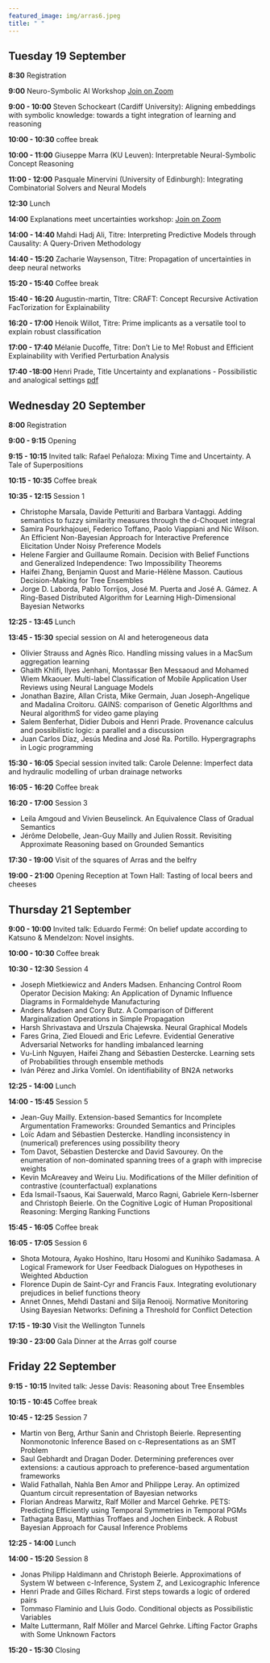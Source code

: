 ```yaml
---
featured_image: img/arras6.jpeg
title: " "
---
```


## Tuesday 19 September

**8:30** Registration

**9:00** Neuro-Symbolic AI Workshop [Join on Zoom](https://afia.asso.fr/les-journees-communes/afia-radia-2023/)

**9:00 - 10:00** Steven Schockeart (Cardiff University): Aligning embeddings with symbolic knowledge: towards a tight integration of learning and reasoning 

**10:00 - 10:30** coffee break

**10:00 - 11:00** Giuseppe Marra (KU Leuven): Interpretable Neural-Symbolic Concept Reasoning 

**11:00 - 12:00** Pasquale Minervini (University of Edinburgh): Integrating Combinatorial Solvers and Neural Models

**12:30** Lunch

**14:00** Explanations meet uncertainties workshop: [Join on Zoom](https://utc-fr.zoom.us/j/81736339690)

**14:00 - 14:40** Mahdi Hadj Ali, Titre: Interpreting Predictive Models through Causality: A Query-Driven Methodology

**14:40 - 15:20** Zacharie Waysenson, Titre: Propagation of uncertainties in deep neural networks

**15:20 - 15:40** Coffee break

**15:40 - 16:20** Augustin-martin, TItre: CRAFT: Concept Recursive Activation FacTorization for Explainability

**16:20 - 17:00** Henoik Willot, Titre: Prime implicants as a versatile tool to explain robust classification

**17:00 - 17:40** Mélanie Ducoffe, Titre: Don’t Lie to Me! Robust and Efficient Explainability with Verified Perturbation Analysis

**17:40 -18:00**  Henri Prade, Title Uncertainty and explanations - Possibilistic and analogical settings [pdf](/Uncertaintyexplain.pdf)

## Wednesday 20 September

**8:00** Registration

**9:00 - 9:15** Opening

**9:15 - 10:15** Invited talk: Rafael Peñaloza: Mixing Time and Uncertainty. A Tale of Superpositions

**10:15 - 10:35** Coffee break

**10:35 - 12:15** Session 1

- Christophe Marsala, Davide Petturiti and Barbara Vantaggi. Adding semantics to fuzzy similarity measures through the d-Choquet integral
- Samira Pourkhajouei, Federico Toffano, Paolo Viappiani and Nic Wilson. An Efficient Non-Bayesian Approach for Interactive Preference Elicitation Under Noisy Preference Models
- Helene Fargier and Guillaume Romain. Decision with Belief Functions and Generalized Independence: Two Impossibility Theorems
- Haifei Zhang, Benjamin Quost and Marie-Hélène Masson. Cautious Decision-Making for Tree Ensembles
- Jorge D. Laborda, Pablo Torrijos, José M. Puerta and José A. Gámez. A Ring-Based Distributed Algorithm for Learning High-Dimensional Bayesian Networks

**12:25 - 13:45** Lunch

**13:45 - 15:30** special session on AI and heterogeneous data

- Olivier Strauss and Agnès Rico. Handling missing values in a MacSum aggregation learning
- Ghaith Khlifi, Ilyes Jenhani, Montassar Ben Messaoud and Mohamed Wiem Mkaouer. Multi-label Classification of Mobile Application User Reviews using Neural Language Models
- Jonathan Bazire, Allan Crista, Mike Germain, Juan Joseph-Angelique and Madalina Croitoru. GAINS: comparison of Genetic AlgorIthms and Neural algorithmS for video game playing
- Salem Benferhat, Didier Dubois and Henri Prade. Provenance calculus and possibilistic logic: a parallel and a discussion
- Juan Carlos Díaz, Jesús Medina and José Ra. Portillo. Hypergragraphs in Logic programming

**15:30 - 16:05** Special session invited talk: 
Carole Delenne: Imperfect data and hydraulic modelling of urban drainage networks

**16:05 - 16:20** Coffee break

**16:20 - 17:00** Session 3

- Leila Amgoud and Vivien Beuselinck. An Equivalence Class of Gradual Semantics
- Jérôme Delobelle, Jean-Guy Mailly and Julien Rossit. Revisiting Approximate Reasoning based on Grounded Semantics

**17:30 - 19:00** Visit of the squares of Arras and the belfry

**19:00 - 21:00** Opening Reception at Town Hall: Tasting of local beers and cheeses

## Thursday 21 September

**9:00 - 10:00** Invited talk: Eduardo Fermé: On belief update according to Katsuno & Mendelzon: Novel insights.

**10:00 - 10:30** Coffee break

**10:30 - 12:30** Session 4

- Joseph Mietkiewicz and Anders Madsen. Enhancing Control Room Operator Decision Making: An Application of Dynamic Influence Diagrams in Formaldehyde Manufacturing
- Anders Madsen and Cory Butz. A Comparison of Different Marginalization Operations in Simple Propagation
- Harsh Shrivastava and Urszula Chajewska. Neural Graphical Models
- Fares Grina, Zied Elouedi and Eric Lefevre. Evidential Generative Adversarial Networks for handling imbalanced learning
- Vu-Linh Nguyen, Haifei Zhang and Sébastien Destercke. Learning sets of Probabilities through ensemble methods
- Iván Pérez and Jirka Vomlel. On identifiability of BN2A networks

**12:25 - 14:00** Lunch

**14:00 - 15:45** Session 5

- Jean-Guy Mailly. Extension-based Semantics for Incomplete Argumentation Frameworks: Grounded Semantics and Principles
- Loïc Adam and Sébastien Destercke. Handling inconsistency in (numerical) preferences using possibility theory
- Tom Davot, Sébastien Destercke and David Savourey. On the enumeration of non-dominated spanning trees of a graph with imprecise weights
- Kevin McAreavey and Weiru Liu. Modifications of the Miller definition of contrastive (counterfactual) explanations
- Eda Ismail-Tsaous, Kai Sauerwald, Marco Ragni, Gabriele Kern-Isberner and Christoph Beierle. On the Cognitive Logic of Human Propositional Reasoning: Merging Ranking Functions

**15:45 - 16:05** Coffee break

**16:05 - 17:05** Session 6

- Shota Motoura, Ayako Hoshino, Itaru Hosomi and Kunihiko Sadamasa. A Logical Framework for User Feedback Dialogues on Hypotheses in Weighted Abduction
- Florence Dupin de Saint-Cyr and Francis Faux. Integrating evolutionary prejudices in belief functions theory
- Annet Onnes, Mehdi Dastani and Silja Renooij. Normative Monitoring Using Bayesian Networks: Defining a Threshold for Conflict Detection

**17:15 - 19:30** Visit the Wellington Tunnels

**19:30 -  23:00** Gala Dinner at the Arras golf course


## Friday 22 September

**9:15 - 10:15** Invited talk: Jesse Davis: Reasoning about Tree Ensembles

**10:15 - 10:45** Coffee break

**10:45 - 12:25** Session 7

- Martin von Berg, Arthur Sanin and Christoph Beierle. Representing Nonmonotonic Inference Based on c-Representations as an SMT Problem
- Saul Gebhardt and Dragan Doder. Determining preferences over extensions: a cautious approach to preference-based argumentation frameworks
- Walid Fathallah, Nahla Ben Amor and Philippe Leray. An optimized Quantum circuit representation of Bayesian networks
- Florian Andreas Marwitz, Ralf Möller and Marcel Gehrke. PETS: Predicting Efficiently using Temporal Symmetries in Temporal PGMs
- Tathagata Basu, Matthias Troffaes and Jochen Einbeck. A Robust Bayesian Approach for Causal Inference Problems

**12:25 - 14:00** Lunch

**14:00 - 15:20** Session 8 

- Jonas Philipp Haldimann and Christoph Beierle. Approximations of System W between c-Inference, System Z, and Lexicographic Inference
- Henri Prade and Gilles Richard. First steps towards a logic of ordered pairs
- Tommaso Flaminio and Lluis Godo. Conditional objects as Possibilistic Variables 
- Malte Luttermann, Ralf Möller and Marcel Gehrke. Lifting Factor Graphs with Some Unknown Factors

**15:20 - 15:30** Closing
